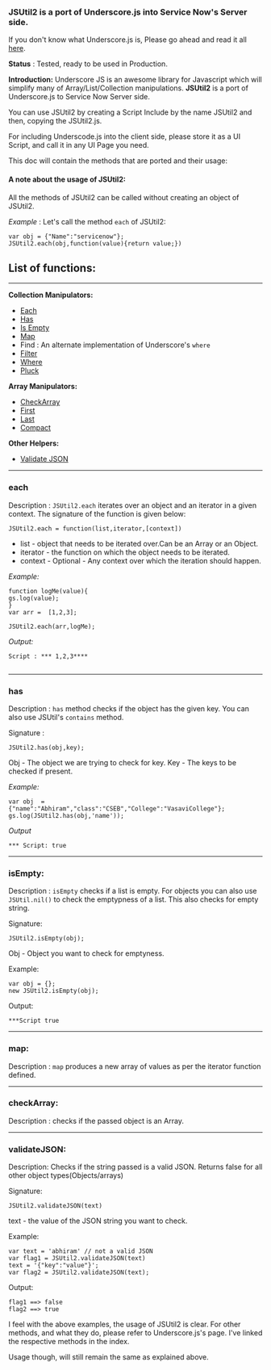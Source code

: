 ### JSUtil2 is a port of Underscore.js into Service Now's Server side.
If you don't know what Underscore.js is, Please go ahead and read it all [here](http://underscorejs.org/).

**Status** : Tested, ready to be used in Production.


**Introduction:**  Underscore JS is an awesome library for Javascript which will simplify many of Array/List/Collection manipulations. __JSUtil2__ is a port of Underscore.js to Service Now Server side.

You can use JSUtil2 by creating a Script Include by the name JSUtil2 and then, copying the JSUtil2.js.

For including Underscode.js into the client side, please store it as a UI Script, and call it in any UI Page you need.

This doc will contain the methods that are ported and their usage:

#### A note about the usage of JSUtil2:
All the methods of JSUtil2 can be called without creating an object of JSUtil2.

*Example* : Let's call the method `each` of JSUtil2:

```
var obj = {"Name":"servicenow"};
JSUtil2.each(obj,function(value){return value;})
```







## List of functions:
-----------------------

__Collection Manipulators:__

- [Each](#each)
- [Has](#has) 
- [Is Empty](#isempty)
- [Map](http://underscorejs.org/#map) 
- Find :  An alternate implementation of Underscore's `where`
- [Filter](http://underscorejs.org/#filter)
- [Where](http://underscorejs.org/#where)
- [Pluck](http://underscorejs.org/#pluck)


__Array Manipulators:__

- [CheckArray](#checkarray)
- [First](http://underscorejs.org/#first)
- [Last](http://underscorejs.org/#last)
- [Compact](http://underscorejs.org/#compact)

__Other Helpers:__
- [Validate JSON](#validateJSON)




****************************************************


### each

Description : `JSUtil2.each` iterates over an object and an iterator in a given context. The signature of the function is given below:

```
JSUtil2.each = function(list,iterator,[context])

```

- list - object that needs to be iterated over.Can be an Array or an Object.
- iterator - the function on which the object needs to be iterated.
- context - Optional - Any context over which the iteration should happen.


*Example:*

```
function logMe(value){
gs.log(value);
}
var arr =  [1,2,3];

JSUtil2.each(arr,logMe);
```
*Output:*
```
Script : *** 1,2,3****


```
--------------------------------------------------------------
### has 
Description : `has` method checks if the object has the given key. You can also use JSUtil's `contains` method.

Signature :

```
JSUtil2.has(obj,key);
```

Obj - The object we are trying to check for key.
Key - The keys to be checked if present.

*Example:*

```
var obj  = {"name":"Abhiram","class":"CSEB","College":"VasaviCollege"};
gs.log(JSUtil2.has(obj,'name'));

```

*Output*

```
*** Script: true
```
-----------------------------------------------------------------------------------

### isEmpty:

Description : `isEmpty` checks if a list is empty. For objects you can also use `JSUtil.nil()` to check the emptypness of a list. This also checks for empty string.

Signature:

```
JSUtil2.isEmpty(obj);
```
Obj - Object you want to check for emptyness.

Example: 

```
var obj = {};
new JSUtil2.isEmpty(obj);
```
Output:
```
***Script true

```
-------------------------------------------------------------

### map:

Description : `map` produces a new array of values as per the iterator function defined.

--------------------------------------------------------------------

### checkArray:

Description : checks if the passed object is an Array.

-----------------------------------------------------------------------

### validateJSON:

Description: Checks if the string passed is a valid JSON. Returns false for all other object types(Objects/arrays)

Signature:

```
JSUtil2.validateJSON(text) 

```
text - the value of the JSON string you want to check.

Example:

```
var text = 'abhiram' // not a valid JSON
var flag1 = JSUtil2.validateJSON(text)
text = '{"key":"value"}';
var flag2 = JSUtil2.validateJSON(text);

```
Output:
```
flag1 ==> false
flag2 ==> true
```






I feel with the above examples, the usage of JSUtil2 is clear. For other methods, and what they do, please refer to Underscore.js's page. I've linked the  respective methods in the index. 

Usage though, will still remain the same as explained above.
















